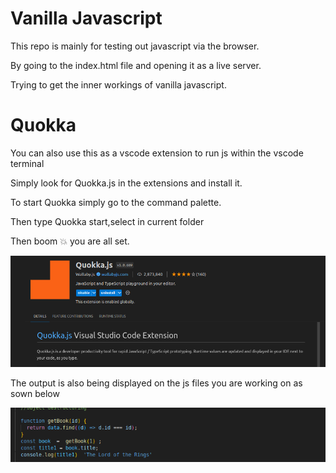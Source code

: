 # Vanilla Javascript
This repo is mainly for testing out javascript via the browser.

By going to the index.html file and opening it as a live server.

Trying to get the inner workings of vanilla javascript.




# Quokka
You can also use this as a vscode extension to run js within the vscode terminal

Simply look for Quokka.js in the extensions and install it.

To start Quokka simply go to the command palette.

Then type Quokka start,select in current folder

Then boom 💥 you are all set.

![Alt text](quokka.png)

The output is also being displayed on the js files you are working on as sown below

![Alt text](image.png)


